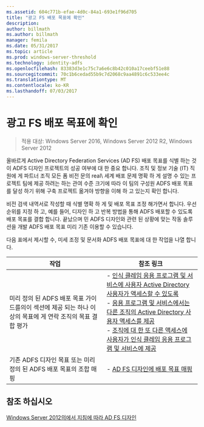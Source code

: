 ```yaml
---
ms.assetid: 604c771b-efae-4d0c-84a1-693e1f96d705
title: "광고 FS 배포 목표에 확인"
description: 
author: billmath
ms.author: billmath
manager: femila
ms.date: 05/31/2017
ms.topic: article
ms.prod: windows-server-threshold
ms.technology: identity-adfs
ms.openlocfilehash: 83383d3e1c75c7a6e6c8b42c010a17ceebf51e88
ms.sourcegitcommit: 70c1b6cedad55b9c7d2068c9aa4891c6c533ee4c
ms.translationtype: MT
ms.contentlocale: ko-KR
ms.lasthandoff: 07/03/2017
---
```

# <a name="identifying-your-ad-fs-deployment-goals"></a>광고 FS 배포 목표에 확인

>적용 대상: Windows Server 2016, Windows Server 2012 R2, Windows Server 2012

올바르게 Active Directory Federation Services \(AD FS\) 배포 목표를 식별 하는 것이 ADFS 디자인 프로젝트의 성공 여부에 대 한 중요 합니다. 조직 및 정보 기술 \(IT\) 직원에 게 파트너 조직 모든 폼 비전 문의 real\ 세계 배포 문제 명확 하 게 설명 수 있는 프로젝트 팀에 제공 하려는 하는 관여 수준 크기에 따라 이 팀의 구성원 ADFS 배포 목표를 달성 하기 위해 구축 프로젝트 옮겨야 방향을 이해 하 고 있는지 확인 합니다.  
  
비전 검색 내역서로 작성할 때 식별 명확 하 게 및 배포 목표 조정 해가면서 합니다. 우선 순위를 지정 하 고, 예를 들어, 디자인 하 고 반복 방법을 통해 ADFS 배포할 수 있도록 배포 목표를 결합 합니다. 끝났으며 민 ADFS 디자인와 관련 된 상황에 맞는 작동 솔루션을 개발 ADFS 배포 목표 미리 기존 이용할 수 있습니다.  
  
다음 표에서 제시할 수, 미세 조정 및 문서화 ADFS 배포 목표에 대 한 작업을 나열 합니다.  
  
|작업|참조 링크|  
|--------|-------------------|  
|미리 정의 된 ADFS 배포 목표 가이드를의이 섹션에 제공 되는 하나 이상의 목표에 게 연락 조직의 목표 결합 평가|-   [인식 클레임 응용 프로그램 및 서비스에 사용자 Active Directory 사용자가 액세스할 수 있도록](Provide-Your-Active-Directory-Users-Access-to-Your-Claims-Aware-Applications-and-Services.md)<br />-   [응용 프로그램 및 서비스에서는 다른 조직의 Active Directory 사용자 액세스를 제공](Provide-Your-Active-Directory-Users-Access-to-the-Applications-and-Services-of-Other-Organizations.md)<br />-   [조직에 대 한 또 다른 액세스에 사용자가 인식 클레임 응용 프로그램 및 서비스에 제공](Provide-Users-in-Another-Organization-Access-to-Your-Claims-Aware-Applications-and-Services.md)|  
|기존 ADFS 디자인 목표 또는 미리 정의 된 ADFS 배포 목표의 조합 매핑|-   [AD FS 디자인에 배포 목표 매핑](Mapping-Your-Deployment-Goals-to-an-AD-FS-Design.md)|  
  
## <a name="see-also"></a>참조 하십시오
[Windows Server 2012의에서 지침에 따라 AD FS 디자인](AD-FS-Design-Guide-in-Windows-Server-2012.md)

